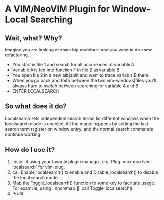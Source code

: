 A VIM/NeoVIM Plugin for Window-Local Searching
==============================================

Wait, what? Why?
----------------
Imagine you are looking at some big codebase and you want to do some refactoring.
 - You start in file 1 and search for all occurences of variable A
 - Variable A is fed into function F in file 2 as variable B
 - You open file 2 in a new tab|split and want to trace variable B there
 - When you go back and forth between the two vim-windows|files you'll always have to switch between searching for variable A and B
 - ENTER LOCALSEARCH

So what does it do?
-------------------
Localsearch sets independent search terms for different windows when the localsearch mode is enabled. All the magic happens by setting the last search term register on window entry, and the normal search commands continue working.

How do I use it?
----------------
1. Install it using your favorite plugin manager, e.g. Plug 'mox-mox/vim-localsearch' for vim-plug.
2. call Enable_localsearch() to enable and Disable_localsearch() to disable the local search mode.
3. Map the Toggle_localsearch() function to some key to facilitate usage. For example, using <C-/>:
	nnoremap  :call Toggle_localsearch()<CR>
4. Profit



